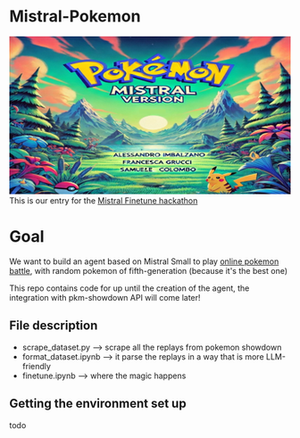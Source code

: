 # Mistral-Pokemon
![alt text](https://github.com/C080/Mistral-Pokemon/blob/main/funny.png?raw=true)
This is our entry for the [Mistral Finetune hackathon](https://mistral.ai/news/2024-ft-hackathon/)


# Goal

We want to build an agent based on Mistral Small to play [online pokemon battle](https://play.pokemonshowdown.com/), with random pokemon of fifth-generation (because it's the best one)

This repo contains code for up until the creation of the agent, the integration with pkm-showdown API will come later!

## File description

- scrape_dataset.py --> scrape all the replays from pokemon showdown
- format_dataset.ipynb --> it parse the replays in a way that is more LLM-friendly
- finetune.ipynb --> where the magic happens 

## Getting the environment set up

todo
